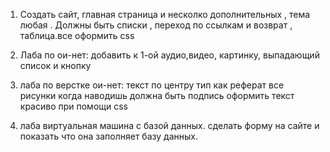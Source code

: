 
1. Создать сайт, главная страница и несколко дополнительных , тема любая . Должны быть списки , переход по ссылкам и возврат , таблица.все оформить css

2. Лаба по ои-нет: добавить к 1-ой аудио,видео, картинку, выпадающий список и кнопку

3. лаба по верстке ои-нет: текст по центру тип как реферат все рисунки когда наводишь должна быть подпись оформить текст красиво при помощи css

4. лаба виртуальная машина с базой данных. сделать форму на сайте и показать что она заполняет базу данных.